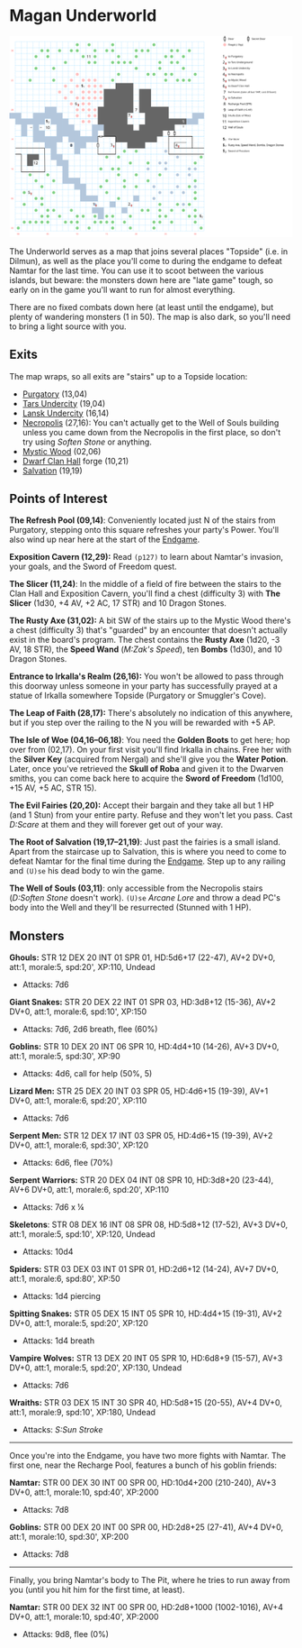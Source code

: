 # Magan Underworld

![map](magan-underworld.svg)

The Underworld serves as a map that joins several places "Topside" (i.e. in Dilmun), as well as the place you'll come to during the endgame to defeat Namtar for the last time. You can use it to scoot between the various islands, but beware: the monsters down here are "late game" tough, so early on in the game you'll want to run for almost everything.

There are no fixed combats down here (at least until the endgame), but plenty of wandering monsters (1 in 50). The map is also dark, so you'll need to bring a light source with you.

## Exits

The map wraps, so all exits are "stairs" up to a Topside location:

- [Purgatory](purgatory.md) (13,04)
- [Tars Undercity](tars-undercity.md) (19,04)
- [Lansk Undercity](lansk-undercity.md) (16,14)
- [Necropolis](necropolis.md) (27,16): You can't actually get to the Well of Souls building unless you came down from the Necropolis in the first place, so don't try using *Soften Stone* or anything.
- [Mystic Wood](mystic-wood.md) (02,06)
- [Dwarf Clan Hall](dwarf-clan-hall.md) forge (10,21)
- [Salvation](salvation.md) (19,19)

## Points of Interest

**The Refresh Pool (09,14)**: Conveniently located just N of the stairs from Purgatory, stepping onto this square refreshes your party's Power. You'll also wind up near here at the start of the [Endgame](../walkthrough.md#endgame).

**Exposition Cavern (12,29):** Read `(p127)` to learn about Namtar's invasion, your goals, and the Sword of Freedom quest.

**The Slicer (11,24)**: In the middle of a field of fire between the stairs to the Clan Hall and Exposition Cavern, you'll find a chest (difficulty 3) with **The Slicer** (1d30, +4 AV, +2 AC, 17 STR) and 10 Dragon Stones.

**The Rusty Axe (31,02):** A bit SW of the stairs up to the Mystic Wood there's a chest (difficulty 3) that's "guarded" by an encounter that doesn't actually exist in the board's program. The chest contains the **Rusty Axe** (1d20, -3 AV, 18 STR), the **Speed Wand** (*M:Zak's Speed*), ten **Bombs** (1d30), and 10 Dragon Stones.

**Entrance to Irkalla's Realm (26,16):** You won't be allowed to pass through this doorway unless someone in your party has successfully prayed at a statue of Irkalla somewhere Topside (Purgatory or Smuggler's Cove).

**The Leap of Faith (28,17):** There's absolutely no indication of this anywhere, but if you step over the railing to the N you will be rewarded with +5 AP.

**The Isle of Woe (04,16–06,18)**: You need the **Golden Boots** to get here; hop over from (02,17). On your first visit you'll find Irkalla in chains. Free her with the **Silver Key** (acquired from Nergal) and she'll give you the **Water Potion**. Later, once you've retrieved the **Skull of Roba** and given it to the Dwarven smiths, you can come back here to acquire the **Sword of Freedom** (1d100, +15 AV, +5 AC, STR 15).

**The Evil Fairies (20,20):** Accept their bargain and they take all but 1 HP (and 1 Stun) from your entire party. Refuse and they won't let you pass. Cast *D:Scare* at them and they will forever get out of your way.

**The Root of Salvation (19,17–21,19)**: Just past the fairies is a small island. Apart from the staircase up to Salvation, this is where you need to come to defeat Namtar for the final time during the [Endgame](../walthrough.md). Step up to any railing and `(U)se` his dead body to win the game.

**The Well of Souls (03,11)**: only accessible from the Necropolis stairs (*D:Soften Stone* doesn't work). `(U)se` *Arcane Lore* and throw a dead PC's body into the Well and they'll be resurrected (Stunned with 1 HP).

## Monsters

**Ghouls:** STR 12 DEX 20 INT 01 SPR 01, HD:5d6+17 (22-47), AV+2 DV+0, att:1, morale:5, spd:20', XP:110, Undead

- Attacks: 7d6

**Giant Snakes:** STR 20 DEX 22 INT 01 SPR 03, HD:3d8+12 (15-36), AV+2 DV+0, att:1, morale:6, spd:10', XP:150

- Attacks: 7d6, 2d6 breath, flee (60%)

**Goblins:** STR 10 DEX 20 INT 06 SPR 10, HD:4d4+10 (14-26), AV+3 DV+0, att:1, morale:5, spd:30', XP:90

- Attacks: 4d6, call for help (50%, 5)

**Lizard Men:** STR 25 DEX 20 INT 03 SPR 05, HD:4d6+15 (19-39), AV+1 DV+0, att:1, morale:6, spd:20', XP:110

- Attacks: 7d6

**Serpent Men:** STR 12 DEX 17 INT 03 SPR 05, HD:4d6+15 (19-39), AV+2 DV+0, att:1, morale:6, spd:30', XP:120

- Attacks: 6d6, flee (70%)

**Serpent Warriors:** STR 20 DEX 04 INT 08 SPR 10, HD:3d8+20 (23-44), AV+6 DV+0, att:1, morale:6, spd:20', XP:110

- Attacks: 7d6 x ¼

**Skeletons**: STR 08 DEX 16 INT 08 SPR 08, HD:5d8+12 (17-52), AV+3 DV+0, att:1, morale:5, spd:10', XP:120, Undead

- Attacks: 10d4

**Spiders:** STR 03 DEX 03 INT 01 SPR 01, HD:2d6+12 (14-24), AV+7 DV+0, att:1, morale:6, spd:80', XP:50

- Attacks: 1d4 piercing

**Spitting Snakes:** STR 05 DEX 15 INT 05 SPR 10, HD:4d4+15 (19-31), AV+2 DV+0, att:1, morale:5, spd:20', XP:120

- Attacks: 1d4 breath

**Vampire Wolves:** STR 13 DEX 20 INT 05 SPR 10, HD:6d8+9 (15-57), AV+3 DV+0, att:1, morale:5, spd:20', XP:130, Undead

- Attacks: 7d6

**Wraiths:** STR 03 DEX 15 INT 30 SPR 40, HD:5d8+15 (20-55), AV+4 DV+0, att:1, morale:9, spd:10', XP:180, Undead

- Attacks: *S:Sun Stroke*

------

Once you're into the Endgame, you have two more fights with Namtar. The first one, near the Recharge Pool, features a bunch of his goblin friends:

**Namtar:** STR 00 DEX 30 INT 00 SPR 00, HD:10d4+200 (210-240), AV+3 DV+0, att:1, morale:10, spd:40', XP:2000

- Attacks: 7d8

**Goblins:** STR 00 DEX 20 INT 00 SPR 00, HD:2d8+25 (27-41), AV+4 DV+0, att:1, morale:10, spd:30', XP:200

- Attacks: 7d8

------

Finally, you bring Namtar's body to The Pit, where he tries to run away from you (until you hit him for the first time, at least).

**Namtar:** STR 00 DEX 32 INT 00 SPR 00, HD:2d8+1000 (1002-1016), AV+4 DV+0, att:1, morale:10, spd:40', XP:2000

- Attacks: 9d8, flee (0%)


